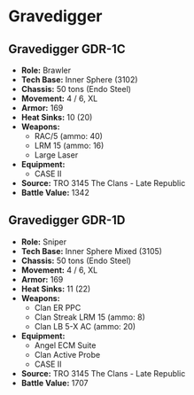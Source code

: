 # Gravedigger
## Gravedigger GDR-1C
- **Role:** Brawler
- **Tech Base:** Inner Sphere (3102)
- **Chassis:** 50 tons (Endo Steel)
- **Movement:** 4 / 6, XL
- **Armor:** 169
- **Heat Sinks:** 10 (20)
- **Weapons:**
  - RAC/5 (ammo: 40)
  - LRM 15 (ammo: 16)
  - Large Laser
- **Equipment:**
  - CASE II
- **Source:** TRO 3145 The Clans - Late Republic
- **Battle Value:** 1342

## Gravedigger GDR-1D
- **Role:** Sniper
- **Tech Base:** Inner Sphere Mixed (3105)
- **Chassis:** 50 tons (Endo Steel)
- **Movement:** 4 / 6, XL
- **Armor:** 169
- **Heat Sinks:** 11 (22)
- **Weapons:**
  - Clan ER PPC
  - Clan Streak LRM 15 (ammo: 8)
  - Clan LB 5-X AC (ammo: 20)
- **Equipment:**
  - Angel ECM Suite
  - Clan Active Probe
  - CASE II
- **Source:** TRO 3145 The Clans - Late Republic
- **Battle Value:** 1707

